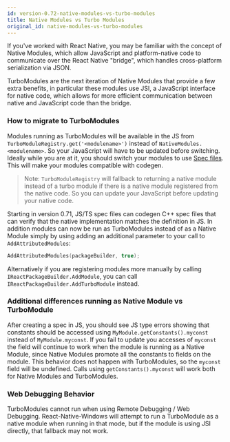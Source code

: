 ```yaml
---
id: version-0.72-native-modules-vs-turbo-modules
title: Native Modules vs Turbo Modules
original_id: native-modules-vs-turbo-modules
---
```


If you've worked with React Native, you may be familiar with the concept of Native Modules, which allow JavaScript and platform-native code to communicate over the React Native "bridge", which handles cross-platform serialization via JSON.

TurboModules are the next iteration of Native Modules that provide a few extra benefits, in particular these modules use JSI, a JavaScript interface for native code, which allows for more efficient communication between native and JavaScript code than the bridge.

### How to migrate to TurboModules

Modules running as TurboModules will be available in the JS from `TurboModuleRegistry.get('<modulename>')` instead of `NativeModules.<modulename>`.  So your JavaScript will have to be updated before switching.  Ideally while you are at it, you should switch your modules to use [Spec files](https://reactnative.dev/docs/the-new-architecture/pillars-turbomodules#2-javascript-specification). This will make your modules compatible with codegen.

>Note: `TurboModuleRegistry` will fallback to returning a native module instead of a turbo module if there is a native module registered from the native code. So you can update your JavaScript before updating your native code.

Starting in version 0.71, JS/TS spec files can codegen C++ spec files that can verify that the native implementation matches the definition in JS.  In addition modules can now be run as TurboModules instead of as a Native Module simply by using adding an additional parameter to your call to `AddAttributedModules`:

```cpp
AddAttributedModules(packageBuilder, true);
```

Alternatively if you are registering modules more manually by calling `IReactPackageBuilder.AddModule`, you can call `IReactPackageBuilder.AddTurboModule` instead.


### Additional differences running as Native Module vs TurboModule

After creating a spec in JS, you should see JS type errors showing that constants should be accessed using `MyModule.getConstants().myconst` instead of `MyModule.myconst`.  If you fail to update you accesses of `myconst` the field will continue to work when the module is running as a Native Module, since Native Modules promote all the constants to fields on the module.  This behavior does not happen with TurboModules, so the `myconst` field will be undefined.  Calls using `getConstants().myconst` will work both for Native Modules and TurboModules.

### Web Debugging Behavior

TurboModules cannot run when using Remote Debugging / Web Debugging.  React-Native-Windows will attempt to run a TurboModule as a native module when running in that mode, but if the module is using JSI directly, that fallback may not work.

